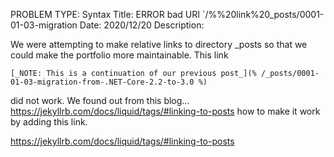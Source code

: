 PROBLEM TYPE: Syntax
Title: ERROR bad URI `/%%20link%20_posts/0001-01-03-migration
Date: 2020/12/20
Description: 


We were attempting to make relative links to directory _posts so that we could make the portfolio more maintainable. This link


`[_NOTE: This is a continuation of our previous post_](% /_posts/0001-01-03-migration-from-.NET-Core-2.2-to-3.0 %)` 

did not work. We found out from this blog... https://jekyllrb.com/docs/liquid/tags/#linking-to-posts how to make it work by adding this link. 

https://jekyllrb.com/docs/liquid/tags/#linking-to-posts
